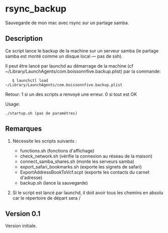 # rsync_backup #

Sauvegarde de mon mac avec rsync sur un partage samba.

## Description ##

Ce script lance le backup de la machine sur un serveur samba (le partage samba est monté comme un disque local — pas de ssh).

Il peut être lancé par launchd au démarrage de la machine (cf ~/Library/LaunchAgents/com.boissonnfive.backup.plist) par la commande:

       $ launchctl load ~/Library/LaunchAgents/com.boissonnfive.backup.plist

Retour: 1 si un des scripts a renvoyé une erreur. 0 si tout est OK

Usage:

	./startup.sh (pas de paramètres)

## Remarques ##

1. Nécessite les scripts suivants :

	- functions.sh                 (fonctions d'affichage)
	- check_network.sh             (vérifie la connexion au réseau de la maison)
	- connect_samba_shares.sh      (monte les serveurs samba)
	- export_safari_bookmarks.sh   (exporte les signets de safari)
	- ExportAddressBookToVcf.scpt  (exporte les contacts du carnet d'adresse)
	- backup.sh                    (lance la sauvegarde)

2. Si le script est lancé par launchd, il doit avoir tous les chemins en absolu car le répertoire de départ sera /




## Version 0.1 ##

Version initiale.

